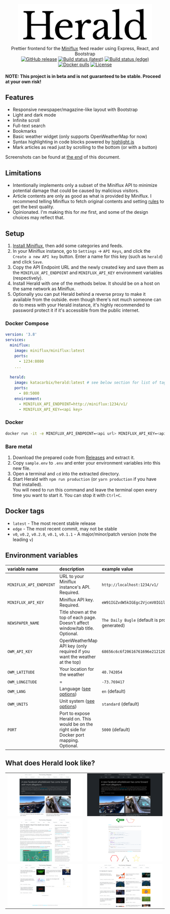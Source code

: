<div align="center">
  <img src="img/wordmark.svg" height=128 alt="Herald logo"><br>
  Prettier frontend for the <a href="https://miniflux.app/index.html">Miniflux</a> feed reader using Express, React, and Bootstrap<br>
  <a href="https://github.com/katacarbix/herald/releases"><img alt="GitHub release" src="https://img.shields.io/github/v/release/katacarbix/herald"></a>
  <a href="https://github.com/katacarbix/herald/actions/workflows/docker-release.yml"><img alt="Build status (latest)" src="https://img.shields.io/github/workflow/status/katacarbix/herald/Publish%20Docker%20image%20on%20release?label=latest"></a>
  <a href="https://github.com/katacarbix/herald/actions/workflows/docker-push.yml"><img alt="Build status (edge)" src="https://img.shields.io/github/workflow/status/katacarbix/herald/Publish%20Docker%20image%20on%20git-push?label=edge"></a>
  <a href="https://hub.docker.com/repository/docker/katacarbix/herald"><img alt="Docker pulls" src="https://img.shields.io/docker/pulls/katacarbix/herald"></a>
  <a href="LICENSE"><img alt="License" src="https://img.shields.io/github/license/katacarbix/herald"></a>
</div>

#### NOTE: This project is in beta and is not guaranteed to be stable. Proceed at your own risk!

## Features
- Responsive newspaper/magazine-like layout with Bootstrap
- Light and dark mode
- Infinite scroll
- Full-text search
- Bookmarks
- Basic weather widget (only supports OpenWeatherMap for now)
- Syntax highlighting in code blocks powered by [highlight.js](https://highlightjs.org/)
- Mark articles as read just by scrolling to the bottom (or with a button)

Screenshots can be found at [the end](#what-does-herald-look-like) of this document.

## Limitations
- Intentionally implements only a subset of the Miniflux API to minimize potential damage that could be caused by malicious visitors.
- Article contents are only as good as what is provided by Miniflux. I recommend telling Miniflux to fetch original contents and setting [rules](https://miniflux.app/docs/rules.html) to get the best quality.
- Opinionated. I'm making this for *me* first, and some of the design choices may reflect that.

## Setup
1. [Install Miniflux](https://miniflux.app/docs/installation.html), then add some categories and feeds.
2. In your Miniflux instance, go to `Settings` -> `API Keys`, and click the `Create a new API key` button. Enter a name for this key (such as `herald`) and click `Save`.
3. Copy the API Endpoint URL and the newly created key and save them as the `MINIFLUX_API_ENDPOINT` and `MINIFLUX_API_KEY` environment variables (respectively).
4. Install Herald with one of the methods below. It should be on a host on the same network as Miniflux.
5. Optionally you can put Herald behind a reverse proxy to make it available from the outside. even though there's not much someone can do to mess with your Herald instance, it's highly recommended to password protect it if it's accessible from the public internet.

### Docker Compose
```yaml
version: '3.8'
services:
  miniflux:
    image: miniflux/miniflux:latest
    ports:
      - 1234:8080
    ...
  
  herald:
    image: katacarbix/herald:latest # see below section for list of tags
    ports:
      - 80:5000
    environment:
      - MINIFLUX_API_ENDPOINT=http://miniflux:1234/v1/
      - MINIFLUX_API_KEY=<api key>
```

### Docker
```sh
docker run -it -e MINIFLUX_API_ENDPOINT=<api url> MINIFLUX_API_KEY=<api key> -p 80:5000 katacarbix/herald:latest
```

### Bare metal
1. Download the prepared code from [Releases](https://github.com/katacarbix/herald/releases) and extract it.
2. Copy `sample.env` to `.env` and enter your environment variables into this new file.
3. Open a terminal and `cd` into the extracted directory.
4. Start Herald with `npm run production` (or `yarn production` if you have that installed).  
   You will need to run this command and leave the terminal open every time you want to start it. You can stop it with `Ctrl+C`.

## Docker tags
- `latest` - The most recent stable release
- `edge` - The most recent commit, may not be stable
- `v0`, `v0.2`, `v0.2.0`, `v0.1`, `v0.1.1` - A major/minor/patch version (note the leading `v`)

## Environment variables
| variable name           | description                                                                                  | example value                                         |
|:------------------------|:---------------------------------------------------------------------------------------------|:------------------------------------------------------|
| `MINIFLUX_API_ENDPOINT` | URL to your Miniflux instance's API. Required.                                               | `http://localhost:1234/v1/`                           |
| `MINIFLUX_API_KEY`      | Miniflux API key. Required.                                                                  | `eW91IGZvdW5kIGEgc2VjcmV0IG1lc3NhZ2UhISEgOkQ=`        |
| `NEWSPAPER_NAME`        | Title shown at the top of each page. Doesn't affect window/tab title. Optional.              | `The Daily Bugle` (default is procedurally generated) |
| `OWM_API_KEY`           | OpenWeatherMap API key (only required if you want the weather at the top)                    | `68656c6c6f20616761696e2121203a44`                    |
| `OWM_LATITUDE`          | Your location for the weather                                                                | `40.742054`                                           |
| `OWM_LONGITUDE`         | =                                                                                            | `-73.769417`                                          |
| `OWM_LANG`              | Language ([see options](https://openweathermap.org/current#multi))                           | `en` (default)                                        |
| `OWM_UNITS`             | Unit system ([see options](https://openweathermap.org/current#data))                         | `standard` (default)                                  |
| `PORT`                  | Port to expose Herald on. This would be on the right side for Docker port mapping. Optional. | `5000` (default)                                      |

## What does Herald look like?
|                                                       |                                                          |
|:-----------------------------------------------------:|:--------------------------------------------------------:|
| ![Front page (light)](img/screenshots/frontpage.png)  | ![Front page (dark)](img/screenshots/frontpage-dark.png) |
| ![Single article](img/screenshots/single-article.png) |       ![Code block](img/screenshots/codeblock.png)       |
|      ![Bookmarks](img/screenshots/bookmarks.png)      |      ![Search results](img/screenshots/search.png)       |
